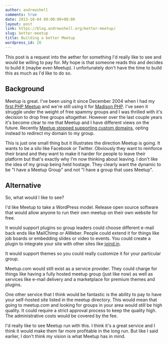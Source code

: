 ```yaml
---
author: andrewshell
comments: true
date: 2013-10-04 00:00:00+00:00
layout: post
link: https://blog.andrewshell.org/better-meetup/
slug: better-meetup
title: Building a better Meetup
wordpress_id: 26
---
```


This post is a request into the aether for something I'd really like to see and would be willing to pay for.  My hope is that someone reads this and decides to build it (maybe even Meetup).  I unfortunately don't have the time to build this as much as I'd like to do so.



## Background



Meetup is great.  I've been using it since December 2004 when I had my [first PHP Meetup](https://blog.andrewshell.org/first-php-meetup/) and we're still using it for [Madison PHP](http://www.madisonphp.com/).  I've seen it struggle under the weight of free spammy groups and I was thrilled with it's decision to drop free groups altogether.  However over the last couple years it's become clear to me that Meetup and I have different views on the future.  Recently [Meetup stopped supporting custom domains](http://www.discussmeetup.com/forum/meetup-updates/the-latest-change-custom-domains/), opting instead to redirect my domain to my group.

This is just one small thing but it illustrates the direction Meetup is going.  It wants to be a silo like Facebook or Twitter.  Obviously they want to reinforce their brand and they want to make it harder for people to leave their platform but that's exactly why I'm now thinking about leaving.  I don't like the idea of my group being held hostage.  They clearly want the dynamic to be "I have a Meetup Group" and not "I have a group that uses Meetup".



## Alternative



So, what would I like to see?

I'd like Meetup to take a WordPress model.  Release open source software that would allow anyone to run their own meetup on their own website for free.

It would support plugins so group leaders could choose different e-mail back ends like MailChimp or AWeber.  People could extend it for things like job boards or embedding slides or video to events.  You could create a plugin to integrate your site with other sites like [joind.in](http://joind.in/).

It would support themes so you could really customize it for your particular group.

Meetup.com would still exist as a service provider.  They could charge for things like having a fully hosted meetup group (just like now) as well as services like e-mail delivery and a marketplace for premium themes and plugins.

One other service that I think would be fantastic is the ability to pay to have your self-hosted site listed in the meetup directory.  This would mean that going to meetup.com and looking for groups in your area would still be high quality.  It could require a strict approval process to keep the quality high.  The administrative costs would be covered by the fee.

I'd really like to see Meetup run with this.  I think it's a great service and I think it would make them far more profitable in the long run.  But like I said earlier, I don't think my vision is what Meetup has in mind.
